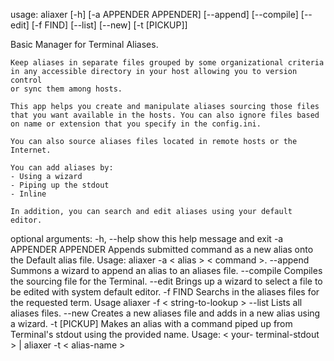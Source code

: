 usage: aliaxer [-h] [-a APPENDER APPENDER] [--append] [--compile] [--edit]
               [-f FIND] [--list] [--new] [-t [PICKUP]]

Basic Manager for Terminal Aliases.
    
    Keep aliases in separate files grouped by some organizational criteria 
    in any accessible directory in your host allowing you to version control
    or sync them among hosts.
    
    This app helps you create and manipulate aliases sourcing those files 
    that you want available in the hosts. You can also ignore files based 
    on name or extension that you specify in the config.ini.
    
    You can also source aliases files located in remote hosts or the Internet.
    
    You can add aliases by:
    - Using a wizard
    - Piping up the stdout
    - Inline

    In addition, you can search and edit aliases using your default 
    editor.
    

optional arguments:
  -h, --help            show this help message and exit
  -a APPENDER APPENDER  Appends submitted command as a new alias onto the
                        Default alias file. Usage: aliaxer -a < alias > <
                        command >.
  --append              Summons a wizard to append an alias to an aliases
                        file.
  --compile             Compiles the sourcing file for the Terminal.
  --edit                Brings up a wizard to select a file to be edited with
                        system default editor.
  -f FIND               Searchs in the aliases files for the requested term.
                        Usage aliaxer -f < string-to-lookup >
  --list                Lists all aliases files.
  --new                 Creates a new aliases file and adds in a new alias
                        using a wizard.
  -t [PICKUP]           Makes an alias with a command piped up from Terminal's
                        stdout using the provided name. Usage: < your-
                        terminal-stdout > | aliaxer -t < alias-name >
